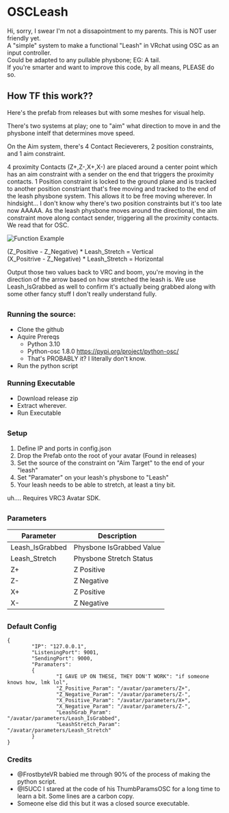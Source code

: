 # OSCLeash

Hi, sorry, I swear I'm not a dissapointment to my parents. This is NOT user friendly yet. <br />
A "simple" system to make a functional "Leash" in VRchat using OSC as an input controller. <br /> 
Could be adapted to any pullable physbone; EG: A tail. <br />
If you're smarter and want to improve this code, by all means, PLEASE do so. 

## How TF this work??

Here's the prefab from releases but with some meshes for visual help.

There's two systems at play; one to "aim" what direction to move in and the physbone intelf that determines move speed.

On the Aim system, there's 4 Contact Recieverers, 2 position constraints, and 1 aim constraint.

4 proximity Contacts (Z+,Z-,X+,X-) are placed around a center point which has an aim constraint with a sender on the end that triggers the proximity contacts. 
1 Position constraint is locked to the ground plane and is tracked to another position constriant that's free moving and tracked to the end of the leash physbone system. This allows it to be free moving wherever. In hindsight... I don't know why there's two position constraints but it's too late now AAAAA. As the leash physbone moves around the directional, the aim constraint move along contact sender, triggering all the proximity contacts. We read that for OSC.

![Function Example](https://cdn.discordapp.com/attachments/606734710328000532/1011420984303165500/Example_Gif.gif)

(Z_Positive - Z_Negative) * Leash_Stretch = Vertical  <br />
(X_Positrive - Z_Negative) * Leash_Stretch = Horizontal

Output those two values back to VRC and boom, you're moving in the direction of the arrow based on how stretched the leash is. We use Leash_IsGrabbed as well to confirm it's actually being grabbed along with some other fancy stuff I don't really understand fully.

##

### Running the source:
- Clone the github
- Aquire Prereqs
  - Python 3.10
  - Python-osc 1.8.0 https://pypi.org/project/python-osc/
  - That's PROBABLY it? I literally don't know.
- Run the python script

### Running Executable
- Download release zip
- Extract wherever.
- Run Executable

##

### Setup
1. Define IP and ports in config.json
3. Drop the Prefab onto the root of your avatar (Found in releases)
4. Set the source of the constraint on "Aim Target" to the end of your "leash"
5. Set "Paramater" on your leash's physbone to "Leash" 
6. Your leash needs to be able to stretch, at least a tiny bit.

uh....
Requires VRC3 Avatar SDK.

##

### Parameters

| Parameter | Description |
| --- | --- |
|Leash_IsGrabbed | Physbone IsGrabbed Value
|Leash_Stretch | Physbone Stretch Status
| Z+ | Z Positive |
| Z- | Z Negative |
| X+ | Z Positive |
| X- | Z Negative |

##

### Default Config

```
{
        "IP": "127.0.0.1",
        "ListeningPort": 9001,
        "SendingPort": 9000,
        "Paramaters":
        {
                "I GAVE UP ON THESE, THEY DON'T WORK": "if someone knows how, lmk lol",
                "Z_Positive_Param": "/avatar/parameters/Z+",
                "Z_Negative_Param": "/avatar/parameters/Z-",
                "X_Positive_Param": "/avatar/parameters/X+",
                "X_Negative_Param": "/avatar/parameters/Z-",
                "LeashGrab_Param": "/avatar/parameters/Leash_IsGrabbed",
                "LeashStretch_Param": "/avatar/parameters/Leash_Stretch"
        }
}
```

### Credits

- @FrostbyteVR babied me through 90% of the process of making the python script.
- @I5UCC I stared at the code of his ThumbParamsOSC for a long time to learn a bit. Some lines are a carbon copy.
- Someone else did this but it was a closed source executable.
